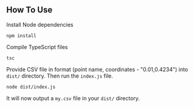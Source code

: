 ## How To Use

Install Node dependencies
```
npm install
```

Compile TypeScript files
```
tsc
```

Provide CSV file in format (point name, coordinates - "0.01,0.4234") into `dist/` directory. Then run the `index.js` file.
```
node dist/index.js
```

It will now output a `my.csv` file in your `dist/` directory.

